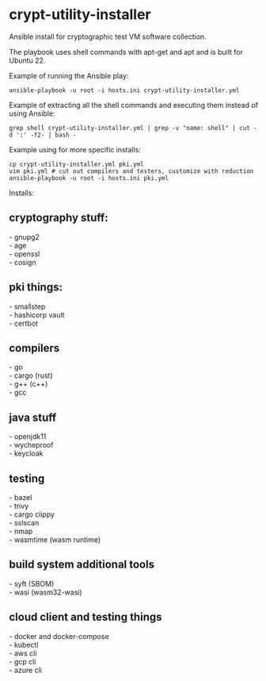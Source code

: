 # crypt-utility-installer

Ansible install for cryptographic test VM software collection.

The playbook uses shell commands with apt-get and apt and is built for Ubuntu 22.

Example of running the Ansible play:
```
ansible-playbook -u root -i hosts.ini crypt-utility-installer.yml
```

Example of extracting all the shell commands and executing them instead of using Ansible:
```
grep shell crypt-utility-installer.yml | grep -v "name: shell" | cut -d ':' -f2- | bash - 
```

Example using for more specific installs:
```
cp crypt-utility-installer.yml pki.yml
vim pki.yml # cut out compilers and testers, customize with reduction
ansible-playbook -u root -i hosts.ini pki.yml
```


Installs:

<h2>cryptography stuff:</h2>
- gnupg2</br>
- age</br>
- openssl</br>
- cosign</br>
<h2>pki things:</h2>
- smallstep</br>
- hashicorp vault</br>
- certbot</br>
<h2>compilers</h2>
- go</br>
- cargo (rust)</br>
- g++ (c++)</br>
- gcc</br>
<h2>java stuff</h2>
- openjdk11</br>
- wycheproof</br>
- keycloak</br>
<h2>testing</h2>
- bazel</br>
- trivy</br>
- cargo clippy</br>
- sslscan</br>
- nmap</br>
- wasmtime (wasm runtime)</br>
<h2>build system additional tools</h2>
- syft (SBOM)</br>
- wasi (wasm32-wasi)</br>
<h2>cloud client and testing things</h2>
- docker and docker-compose</br>
- kubectl</br>
- aws cli</br>
- gcp cli</br>
- azure cli</br>
